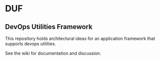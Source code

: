 # DUF

## DevOps Utilities Framework

This repository holds architectural ideas for an application framework that supports devops utilities.

See the wiki for documentation and discussion.